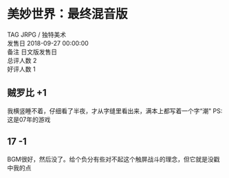 



# 美妙世界：最终混音版
  
TAG JRPG / 独特美术  
发售日 2018-09-27 00:00:00  
备注 日文版发售日  
总评人数 2  
好评人数 1
## 贼罗比 +1


我横竖睡不着，仔细看了半夜，才从字缝里看出来，满本上都写着一个字“潮"  PS: 这是07年的游戏
## 17 -1


BGM很好，然后没了。给个负分有些对不起这个触屏战斗的理念，但它就是没戳中我的点